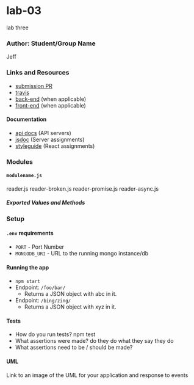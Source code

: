 # lab-03
lab three

### Author: Student/Group Name
Jeff

### Links and Resources
* [submission PR](https://github.com/JeffLawrence1/lab-03/pull/1)
* [travis](https://www.travis-ci.com/jeff-401-js/lab-03)
* [back-end](http://xyz.com) (when applicable)
* [front-end](http://xyz.com) (when applicable)

#### Documentation
* [api docs](http://xyz.com) (API servers)
* [jsdoc](http://xyz.com) (Server assignments)
* [styleguide](http://xyz.com) (React assignments)

### Modules

#### `modulename.js`
reader.js
reader-broken.js
reader-promise.js
reader-async.js
##### Exported Values and Methods



### Setup
#### `.env` requirements
* `PORT` - Port Number
* `MONGODB_URI` - URL to the running mongo instance/db

#### Running the app
* `npm start`
* Endpoint: `/foo/bar/`
  * Returns a JSON object with abc in it.
* Endpoint: `/bing/zing/`
  * Returns a JSON object with xyz in it.
  
#### Tests
* How do you run tests?
npm test
* What assertions were made?
do they do what they say they do
* What assertions need to be / should be made?

#### UML
Link to an image of the UML for your application and response to events